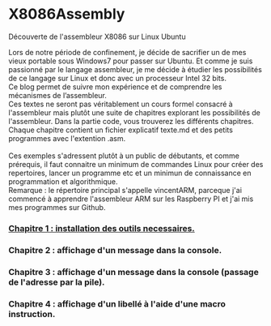 # X8086Assembly
Découverte de l'assembleur X8086 sur Linux Ubuntu

Lors de notre période de confinement, je décide de sacrifier un de mes vieux portable sous Windows7 pour passer sur Ubuntu. Et comme je suis passionné par le langage assembleur, je me décide à étudier les possibilités de ce langage sur Linux et donc avec un processeur Intel 32 bits.<br>
Ce blog permet de suivre mon expérience et de comprendre les mécanismes de l’assembleur.<br>
Ces textes ne seront pas véritablement un cours formel consacré à l'assembleur mais plutôt une suite de chapitres explorant les possibilités de l'assembleur.
Dans la partie code, vous trouverez les différents chapitres. Chaque chapitre contient un fichier explicatif texte.md  et des petits programmes avec l'extention .asm. <br>
<br>
Ces exemples s'adressent plutôt à un public de débutants, et comme prérequis, il faut connaitre un minimum de commandes Linux pour créer des repertoires, lancer un programme etc et un minimun de connaissance en programmation et algorithmique.<br>
Remarque : le répertoire principal s'appelle vincentARM, parceque j'ai commencé à apprendre l'assembleur ARM sur les Raspberry PI et j'ai mis mes programmes sur Github.<br>

<h3><a href="https://github.com/vincentARM/X8086Assembly/tree/master/chapitre001">Chapitre 1 : installation des outils necessaires.</a></h3>

<h3>Chapitre 2 : affichage d'un message dans la console.</h3>

<h3>Chapitre 3 : affichage d'un message dans la console (passage de l'adresse par la pile).</h3>

<h3>Chapitre 4 : affichage d'un libellé à l'aide d'une macro instruction.</h3>
